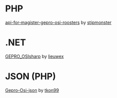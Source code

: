 PHP
===
[api-for-magister-gepro-osi-roosters](https://github.com/stipmonster/api-for-magister-gepro-osi-roosters) by [stipmonster](https://github.com/stipmonster)

.NET
===
[GEPRO_OSIsharp](https://github.com/lieuwex/GEPRO_OSIsharp) by [lieuwex](https://github.com/lieuwex)

JSON (PHP)
===
[Gepro-Osi-json](https://github.com/tkon99/Gepro-Osi-json) by [tkon99](https://github.com/tkon99)
